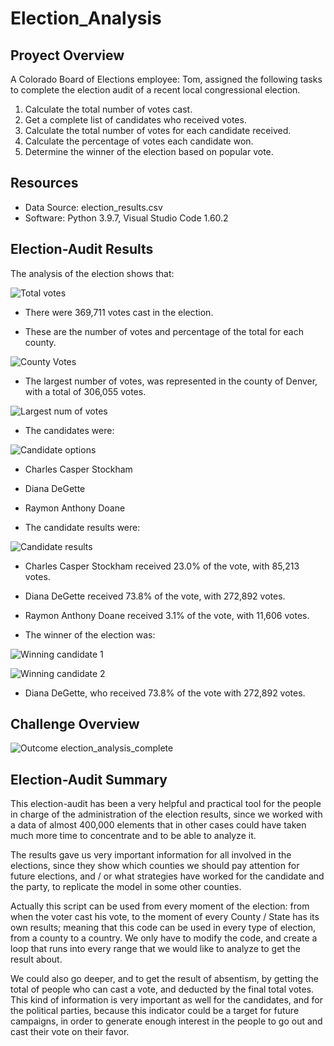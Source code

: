 # Election_Analysis

## Proyect Overview
A Colorado Board of Elections employee: Tom, assigned the following tasks to complete the election audit of a recent local congressional election.

1. Calculate the total number of votes cast.
2. Get a complete list of candidates who received votes.
3. Calculate the total number of votes for each candidate received.
4. Calculate the percentage of votes each candidate won.
5. Determine the winner of the election based on popular vote.

## Resources
- Data Source: election_results.csv
- Software: Python 3.9.7, Visual Studio Code 1.60.2

## Election-Audit Results
The analysis of the election shows that:

![Total votes](https://user-images.githubusercontent.com/90433064/136664725-38b9c138-dd62-4c20-93c0-18853ac4b2f1.png)

- There were 369,711 votes cast in the election.

- These are the number of votes and percentage of the total for each county.

![County Votes](https://user-images.githubusercontent.com/90433064/136729237-d11d468f-16cd-4607-96b0-3d7c8d0220a5.png)

- The largest number of votes, was represented in the county of Denver, with a total of 306,055 votes.

![Largest num of votes](https://user-images.githubusercontent.com/90433064/136729378-76229ebd-f143-4114-b6f6-60487af17579.png)

- The candidates were:

![Candidate options](https://user-images.githubusercontent.com/90433064/136664787-af4751ab-846a-481d-80dd-f8fa847a7425.png)

  - Charles Casper Stockham
  - Diana DeGette
  - Raymon Anthony Doane

- The candidate results were:

![Candidate results](https://user-images.githubusercontent.com/90433064/136664950-58909c7f-748a-4d7c-9f37-27e2b6ff3e9e.png)

  - Charles Casper Stockham received 23.0% of the vote, with 85,213 votes.
  - Diana DeGette received 73.8% of the vote, with 272,892 votes.
  - Raymon Anthony Doane received 3.1% of the vote, with 11,606 votes.

- The winner of the election was:

![Winning candidate 1](https://user-images.githubusercontent.com/90433064/136665044-366a1208-2303-44d8-835c-1832244957d6.png)

![Winning candidate 2](https://user-images.githubusercontent.com/90433064/136665051-8e995635-f1ec-4ed8-9e98-1ee2467cb3c2.png)

   - Diana DeGette, who received 73.8% of the vote with 272,892 votes.

## Challenge Overview

![Outcome election_analysis_complete](https://user-images.githubusercontent.com/90433064/136729908-e73a3e93-6bf4-4853-80d6-bd786d1c580d.png)

## Election-Audit Summary
This election-audit has been a very helpful and practical tool for the people in charge of the administration of the election results, since we worked with a data of almost 400,000 elements that in other cases could have taken much more time to concentrate  and to be able to analyze it.

The results gave us very important information for all involved in the elections, since they show which counties we should pay attention for future elections, and / or what strategies have worked for the candidate and the party, to replicate the model in some other counties.

Actually this script can be used from every moment of the election: from when the voter cast his vote, to the moment of every County / State has its own results; meaning that this code can be used in every type of election, from a county to a country. We only have to modify the code, and create a loop that runs into every range that we would like to analyze to get the result about.

We could also go deeper, and to get the result of absentism, by getting the total of people who can cast a vote, and deducted by the final total votes. This kind of information is very important as well for the candidates, and for the political parties, because this indicator could be a target for future campaigns, in order to generate enough interest in the people to go out and cast their vote on their favor.
